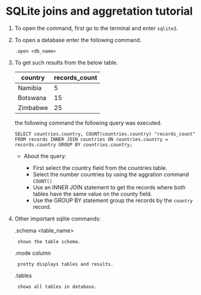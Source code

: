 # SQLite joins and aggretation tutorial

1. To open the command, first go to the terminal and enter `sqlite3`.

2. To open a database enter the following command.

    `.open <db_name>`

3. To get such results from the below table.

    | country  | records_count |
    |----------|---------------|
    | Namibia  | 5             |
    | Botswana | 15            |
    | Zimbabwe | 25            |

    the following command the following query was executed.

    `SELECT countries.country, COUNT(countries.country) "records_count" FROM records INNER JOIN countries ON countries.country = records.country GROUP BY countries.country;`

    - About the query:

        - First select the country field from the countries table.
        - Select the number countries by using the aggration command `COUNT()`
        - Use an INNER JOIN statement to get the records where both tables have the same value on the county field.
        - Use the GROUP BY statement group the records by the `country` record.

4. Other important sqlite commands:

    .schema <table_name>

        shows the table schema.
    
    .mode column

        pretty displays tables and results.

    .tables

        shows all tables in database.
